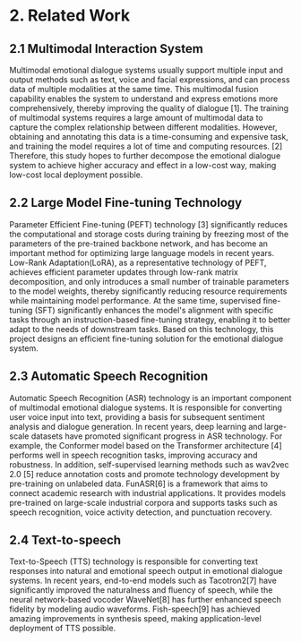 # 2. Related Work

## 2.1 Multimodal Interaction System

Multimodal emotional dialogue systems usually support multiple input and output methods such as text, voice and facial expressions, and can process data of multiple modalities at the same time. This multimodal fusion capability enables the system to understand and express emotions more comprehensively, thereby improving the quality of dialogue [1]. The training of multimodal systems requires a large amount of multimodal data to capture the complex relationship between different modalities. However, obtaining and annotating this data is a time-consuming and expensive task, and training the model requires a lot of time and computing resources. [2] Therefore, this study hopes to further decompose the emotional dialogue system to achieve higher accuracy and effect in a low-cost way, making low-cost local deployment possible.

## 2.2 Large Model Fine-tuning Technology

Parameter Efficient Fine-tuning (PEFT) technology [3] significantly reduces the computational and storage costs during training by freezing most of the parameters of the pre-trained backbone network, and has become an important method for optimizing large language models in recent years. Low-Rank Adaptation(LoRA), as a representative technology of PEFT, achieves efficient parameter updates through low-rank matrix decomposition, and only introduces a small number of trainable parameters to the model weights, thereby significantly reducing resource requirements while maintaining model performance. At the same time, supervised fine-tuning (SFT) significantly enhances the model's alignment with specific tasks through an instruction-based fine-tuning strategy, enabling it to better adapt to the needs of downstream tasks. Based on this technology, this project designs an efficient fine-tuning solution for the emotional dialogue system.

## 2.3 Automatic Speech Recognition

Automatic Speech Recognition (ASR) technology is an important component of multimodal emotional dialogue systems. It is responsible for converting user voice input into text, providing a basis for subsequent sentiment analysis and dialogue generation. In recent years, deep learning and large-scale datasets have promoted significant progress in ASR technology. For example, the Conformer model based on the Transformer architecture [4] performs well in speech recognition tasks, improving accuracy and robustness. In addition, self-supervised learning methods such as wav2vec 2.0 [5] reduce annotation costs and promote technology development by pre-training on unlabeled data. FunASR[6] is a framework that aims to connect academic research with industrial applications. It provides models pre-trained on large-scale industrial corpora and supports tasks such as speech recognition, voice activity detection, and punctuation recovery.

## 2.4 Text-to-speech

Text-to-Speech (TTS) technology is responsible for converting text responses into natural and emotional speech output in emotional dialogue systems. In recent years, end-to-end models such as Tacotron2[7] have significantly improved the naturalness and fluency of speech, while the neural network-based vocoder WaveNet[8] has further enhanced speech fidelity by modeling audio waveforms. Fish-speech[9] has achieved amazing improvements in synthesis speed, making application-level deployment of TTS possible.
